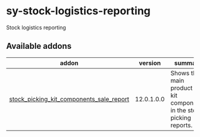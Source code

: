 # sy-stock-logistics-reporting
Stock logistics reporting

[//]: # (addons)

Available addons
----------------
addon | version | summary
--- | --- | ---
[stock_picking_kit_components_sale_report](stock_picking_kit_components_sale_report/) | 12.0.1.0.0 | Shows the main product and kit components in the stock picking reports.

[//]: # (end addons)
